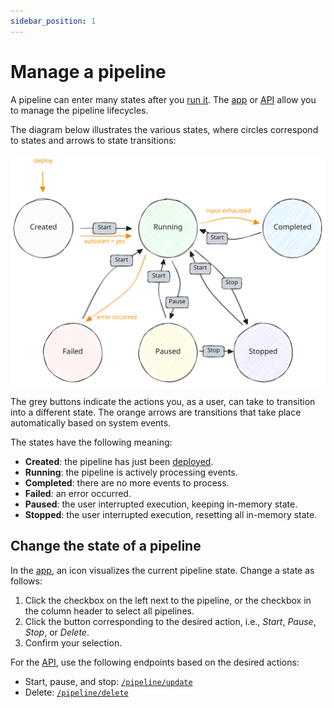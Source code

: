 ```yaml
---
sidebar_position: 1
---
```


# Manage a pipeline

A pipeline can enter many states after you [run it][run-a-pipeline]. The
[app](https://app.tenzir.com/) or [API](/api) allow you to manage the pipeline
lifecycles.

[run-a-pipeline]: ../run-a-pipeline/README.md

The diagram below illustrates the various states, where circles correspond to
states and arrows to state transitions:

![Pipeline States](pipeline-states.excalidraw.svg)

The grey buttons indicate the actions you, as a user, can take to transition
into a different state. The orange arrows are transitions that take place
automatically based on system events.

The states have the following meaning:

- **Created**: the pipeline has just been [deployed][run-a-pipeline].
- **Running**: the pipeline is actively processing events.
- **Completed**: there are no more events to process.
- **Failed**: an error occurred.
- **Paused**: the user interrupted execution, keeping in-memory state.
- **Stopped**: the user interrupted execution, resetting all in-memory state.

## Change the state of a pipeline

In the [app](https://app.tenzir.com/overview), an icon visualizes the current
pipeline state. Change a state as follows:

1. Click the checkbox on the left next to the pipeline, or the checkbox in the
   column header to select all pipelines.
2. Click the button corresponding to the desired action, i.e., *Start*, *Pause*,
   *Stop*, or *Delete*.
3. Confirm your selection.

For the [API](/api), use the following endpoints based on the desired actions:
- Start, pause, and stop:
  [`/pipeline/update`](/api#/paths/~1pipeline~1update/)
- Delete: [`/pipeline/delete`](/api#/paths/~1pipeline~1delete/)

